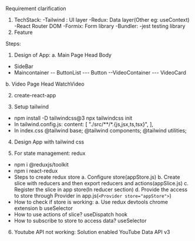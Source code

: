 Requirement clarification

1. TechStack:
   -Tailwind : UI layer
   -Redux: Data layer(Other eg: useContext)
   -React Router DOM
   -Formix: Form library
   -Bundler:
   -jest testing library
2. Feature

Steps:

1. Design of App:
   a. Main Page
   Head
   Body

- SideBar
- Maincontainer
  -- ButtonList
  --- Button
  --VideoContainer
  --- VideoCard

b. Video Page
Head
WatchVideo

2. create-react-app

3. Setup tailwind

- npm install -D tailwindcss@3
  npx tailwindcss init
- In tailwind.config.js:
  content: [
  "./src/**/*.{js,jsx,ts,tsx}",
  ],
- In index.css
  @tailwind base;
  @tailwind components;
  @tailwind utilities;

4. Design App with tailwind css

5. For state management: redux

- npm i @reduxjs/toolkit
- npm i react-redux
- Steps to create redux store
  a. Configure store(appStore.js)
  b. Create slice with reducers and then export reducers and actions(appSlice.js)
  c. Register the slice in app store(In reducer section)
  d. Provide the access to store through Provider in app.js(`<Provider store="appStore">`)
- How to check if store is working:
  a. Use redux devtools chrome extension
  b useSelector
- How to use actions of slice? useDispatch hook
- How to subscribe to store to access data? useSelector

6. Youtube API not working: Solution enabled YouTube Data API v3
